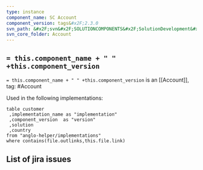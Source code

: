 ```yaml
---
type: instance
component_name: SC Account
component_version: tags&#x2F;2.3.0
svn_path: &#x2F;svn&#x2F;SOLUTIONCOMPONENTS&#x2F;SolutionDevelopment&#x2F;Account
svn_core_folder: Account
---
```


## `= this.component_name + " " +this.component_version`

`= this.component_name + " " +this.component_version` is an [[Account]],
tag: #Account

Used in the following implementations:
```dataview
table customer
 ,implementation_name as "implementation"
 ,component_version  as "version"
 ,solution
 ,country  
from "anglo-helper/implementations"
where contains(file.outlinks,this.file.link)
```


## List of jira issues
